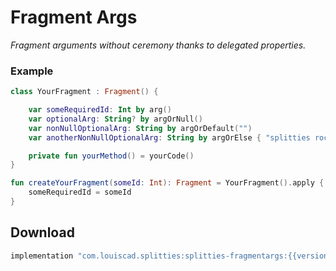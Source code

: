 # Fragment Args

*Fragment arguments without ceremony thanks to delegated properties.*

### Example

```kotlin
class YourFragment : Fragment() {

    var someRequiredId: Int by arg()
    var optionalArg: String? by argOrNull()
    var nonNullOptionalArg: String by argOrDefault("")
    var anotherNonNullOptionalArg: String by argOrElse { "splitties rock!".capitalize() }

    private fun yourMethod() = yourCode()
}

fun createYourFragment(someId: Int): Fragment = YourFragment().apply {
    someRequiredId = someId
}
```

## Download

```groovy
implementation "com.louiscad.splitties:splitties-fragmentargs:{{version.splitties2}}"
```
